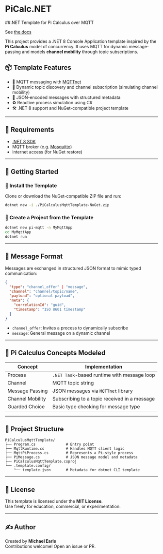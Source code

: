 # PiCalc.NET
##.NET Template for Pi Calculus over MQTT

See [the docs](https://PiCalc.net)

This project provides a .NET 8 Console Application template inspired by the **Pi Calculus** model of concurrency. It uses MQTT for dynamic message-passing and models **channel mobility** through topic subscriptions.

## 📦 Template Features

- 📡 MQTT messaging with [MQTTnet](https://github.com/dotnet/MQTTnet)
- 🔁 Dynamic topic discovery and channel subscription (simulating channel mobility)
- 🧠 JSON-encoded messages with structured metadata
- ♻️ Reactive process simulation using C#
- 🛠️ .NET 8 support and NuGet-compatible project template

---

## 🧰 Requirements

- [.NET 8 SDK](https://dotnet.microsoft.com/en-us/download)
- MQTT broker (e.g. [Mosquitto](https://mosquitto.org/download/))
- Internet access (for NuGet restore)

---

## 🚀 Getting Started

### 🔧 Install the Template

Clone or download the NuGet-compatible ZIP file and run:

```bash
dotnet new -i ./PiCalculusMqttTemplate-NuGet.zip
```

### 🧪 Create a Project from the Template

```bash
dotnet new pi-mqtt -n MyMqttApp
cd MyMqttApp
dotnet run
```

---

## 🧬 Message Format

Messages are exchanged in structured JSON format to mimic typed communication:

```json
{
  "type": "channel_offer" | "message",
  "channel": "channel/topic/name",
  "payload": "optional payload",
  "meta": {
    "correlationId": "guid",
    "timestamp": "ISO 8601 timestamp"
  }
}
```

- `channel_offer`: Invites a process to dynamically subscribe
- `message`: General message on a dynamic channel

---

## 🧠 Pi Calculus Concepts Modeled

| Concept           | Implementation                                 |
|------------------|--------------------------------------------------|
| Process          | `.NET Task`-based runtime with message loop     |
| Channel          | MQTT topic string                               |
| Message Passing  | JSON messages via `MQTTnet` library             |
| Channel Mobility | Subscribing to a topic received in a message    |
| Guarded Choice   | Basic type checking for message type            |

---

## 📁 Project Structure

```
PiCalculusMqttTemplate/
├── Program.cs              # Entry point
├── MqttRuntime.cs          # Handles MQTT client logic
├── MqttPiProcess.cs        # Represents a Pi-style process
├── PiMessage.cs            # JSON message model and metadata
├── PiCalculusMqttTemplate.csproj
└── .template.config/
    └── template.json       # Metadata for dotnet CLI template
```

---

## 📜 License

This template is licensed under the **MIT License**.  
Use freely for education, commercial, or experimentation.

---

## ✍️ Author

Created by **Michael Earls**  
Contributions welcome! Open an issue or PR.
